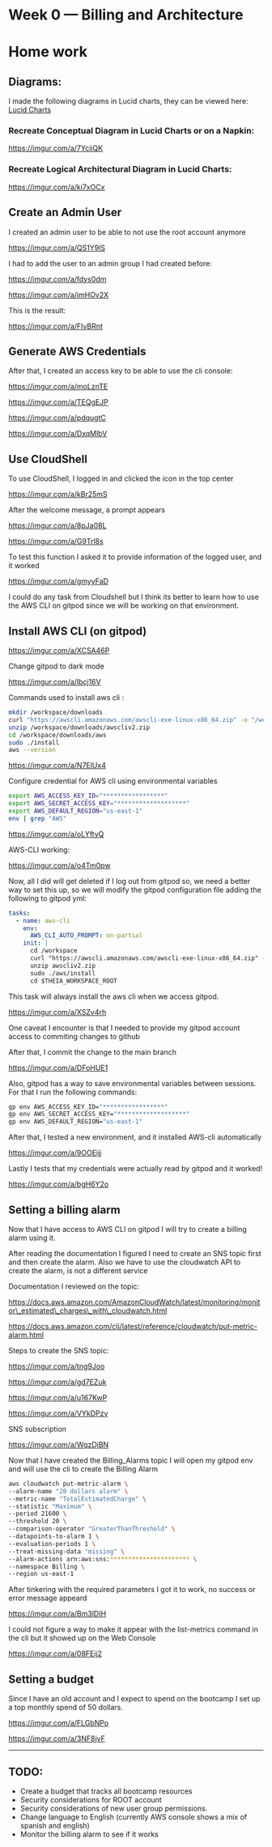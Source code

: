 # Week 0 — Billing and Architecture

# Home work

## Diagrams:

I made the following diagrams in Lucid charts, they can be viewed here: [Lucid Charts](https://lucid.app/lucidchart/036d3fc3-5a8b-4e1b-a44e-3241bfb914cc/edit?view_items=3swA5.gq4n1c%2CytwAES9DRCm7%2COuwAfipBd8vn%2CuAwAtd5aveKt%2CeAwAh7HtzP86%2CMxwACab9Dx3l%2CJAwA6Ho6R44m%2CfywAOG.CTRA2%2C3swAq4gdxaZo%2C3FwAq.PRZnWN%2CwAwAhQ.NfVJg%2CcwwAOwLJpZqB%2CSAwAJe8uy7Ed%2CdEwAQnBnyShZ%2C3swA8kiK-Mea%2C3swA6J9YYWJi%2CmGwAu1JgYirJ%2C3swALQ6Lr_6z%2C3swAhaotwEk4%2C3swAfwLzDTHB%2C3swA3uHuPLUy%2C3swAsTz9TEnV%2C3swArGqclgly%2CUDwA6e6Nww1~&invitationId=inv_2a3b46c4-7c1b-47bd-812f-123b1409f5ef)

### Recreate Conceptual Diagram in Lucid Charts or on a Napkin:

https://imgur.com/a/7YciiQK

### Recreate Logical Architectural Diagram in Lucid Charts:

https://imgur.com/a/ki7xOCx

## Create an Admin User

I created an admin user to be able to not use the root account anymore

https://imgur.com/a/QS1Y9lS

I had to add the user to an admin group I had created before:

https://imgur.com/a/fdys0dm

https://imgur.com/a/imHOv2X

This is the result:

https://imgur.com/a/FIyBRnt

## Generate AWS Credentials

After that, I created an access key to be able to use the cli console:

https://imgur.com/a/moLznTE

https://imgur.com/a/TEQgEJP

https://imgur.com/a/pdqugtC

https://imgur.com/a/DxqMlbV

## Use CloudShell

To use CloudShell, I logged in and clicked the icon in the top center

https://imgur.com/a/kBr25mS

After the welcome message, a prompt appears

https://imgur.com/a/8pJa08L

https://imgur.com/a/G9Trl8s

To test this function I asked it to provide information of the logged user, and it worked

https://imgur.com/a/gmyyFaD

I could do any task from Cloudshell but I think its better to learn how to use the AWS CLI on gitpod since we will be working on that environment.

## Install AWS CLI (on gitpod)

https://imgur.com/a/XCSA46P

Change gitpod to dark mode

https://imgur.com/a/lbcj16V

Commands used to install aws cli :

```bash
mkdir /workspace/downloads
curl "https://awscli.amazonaws.com/awscli-exe-linux-x86_64.zip" -o "/workspace/downloads/awscliv2.zip"
unzip /workspace/downloads/awscliv2.zip
cd /workspace/downloads/aws
sudo ./install
aws --version
```

https://imgur.com/a/N7ElUx4

Configure credential for AWS cli using environmental variables

```Bash
export AWS_ACCESS_KEY_ID="*****************"
export AWS_SECRET_ACCESS_KEY="*******************"
export AWS_DEFAULT_REGION="us-east-1"
env | grep "AWS"
```

https://imgur.com/a/oLYftyQ

AWS-CLI working:

https://imgur.com/a/o4Tm0pw

Now, all I did will get deleted if I log out from gitpod so, we need a better way to set this up, so we will modify the gitpod configuration file adding the following to gitpod yml:

```yml
tasks:
  - name: aws-cli
    env:
      AWS_CLI_AUTO_PROMPT: on-partial
    init: |
      cd /workspace
      curl "https://awscli.amazonaws.com/awscli-exe-linux-x86_64.zip" -o "awscliv2.zip"
      unzip awscliv2.zip
      sudo ./aws/install
      cd $THEIA_WORKSPACE_ROOT
```

This task will always install the aws cli when we access gitpod.

https://imgur.com/a/XSZv4rh

One caveat I encounter is that I needed to provide my gitpod account access to commiting changes to github

After that, I commit the change to the main branch

https://imgur.com/a/DFoHUE1

Also, gitpod has a way to save environmental variables between sessions. For that I run the following commands:

```bash
gp env AWS_ACCESS_KEY_ID="*****************"
gp env AWS_SECRET_ACCESS_KEY="*******************"
gp env AWS_DEFAULT_REGION="us-east-1"
```

After that, I tested a new environment, and it installed AWS-cli automatically

https://imgur.com/a/9OOEijj

Lastly I tests that my credentials were actually read by gitpod and it worked!

https://imgur.com/a/bgH6Y2o

## Setting a billing alarm

Now that I have access to AWS CLI on gitpod I will try to create a billing alarm using it.

After reading the documentation I figured I need to create an SNS topic first and then create the alarm. Also we have to use the cloudwatch API to create the alarm, is not a different service

Documentation I reviewed on the topic:

https://docs.aws.amazon.com/AmazonCloudWatch/latest/monitoring/monitor\_estimated\_charges\_with\_cloudwatch.html

https://docs.aws.amazon.com/cli/latest/reference/cloudwatch/put-metric-alarm.html

Steps to create the SNS topic:

https://imgur.com/a/tng9Joo

https://imgur.com/a/gd7EZuk

https://imgur.com/a/u167KwP

https://imgur.com/a/VYkDPzy

SNS subscription 

https://imgur.com/a/WqzDjBN

Now that I have created the Billing_Alarms topic I will open my gitpod env and will use the cli to create the Billing Alarm

```Bash
aws cloudwatch put-metric-alarm \
--alarm-name "20 dollars alarm" \
--metric-name "TotalEstimatedCharge" \
--statistic "Maximum" \
--period 21600 \
--threshold 20 \
--comparison-operator "GreaterThanThreshold" \
--datapoints-to-alarm 1 \
--evaluation-periods 1 \
--treat-missing-data "missing" \
--alarm-actions arn:aws:sns:********************** \
--namespace Billing \
--region us-east-1
```

After tinkering with the required parameters I got it to work, no success or error message appeard

https://imgur.com/a/Bm3lDIH

I could not figure a way to make it appear with the list-metrics command in the cli but it showed up on the Web Console

https://imgur.com/a/08FEij2

## Setting a budget

Since I have an old account and I expect to spend on the bootcamp I set up a top monthly spend of 50 dollars.

https://imgur.com/a/FLGbNPo

https://imgur.com/a/3NF8jvF

* * *

## TODO:

- Create a budget that tracks all bootcamp resources
- Security considerations for ROOT account
- Security considerations of new user group permissions.
- Change language to English (currently AWS console shows a mix of spanish and english)
- Monitor the billing alarm to see if it works